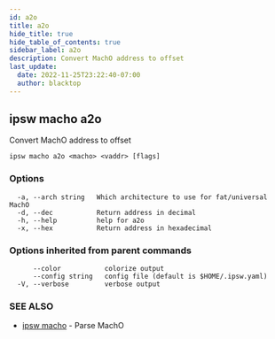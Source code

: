 ```yaml
---
id: a2o
title: a2o
hide_title: true
hide_table_of_contents: true
sidebar_label: a2o
description: Convert MachO address to offset
last_update:
  date: 2022-11-25T23:22:40-07:00
  author: blacktop
---
```

## ipsw macho a2o

Convert MachO address to offset

```
ipsw macho a2o <macho> <vaddr> [flags]
```

### Options

```
  -a, --arch string   Which architecture to use for fat/universal MachO
  -d, --dec           Return address in decimal
  -h, --help          help for a2o
  -x, --hex           Return address in hexadecimal
```

### Options inherited from parent commands

```
      --color           colorize output
      --config string   config file (default is $HOME/.ipsw.yaml)
  -V, --verbose         verbose output
```

### SEE ALSO

* [ipsw macho](/docs/cli/ipsw/macho)	 - Parse MachO

